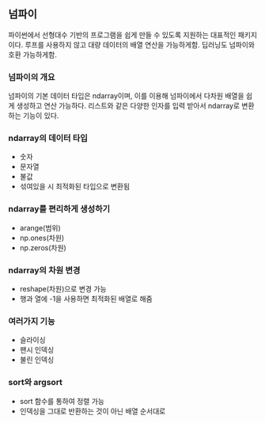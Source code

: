 ## 넘파이

파이썬에서 선형대수 기반의 프로그램을 쉽게 만들 수 있도록 지원하는 대표적인 패키지이다.
루프를 사용하지 않고 대량 데이터의 배열 연산을 가능하게함.
딥러닝도 넘파이와 호환 가능하게함.



### 넘파이의 개요

넘파이의 기본 데이터 타입은 ndarray이며, 이를 이용해 넘파이에서 다차원 배열을 쉽게 생성하고 연산 가능하다.
리스트와 같은 다양한 인자를 입력 받아서 ndarray로 변환하는 기능이 있다.


### ndarray의 데이터 타입

- 숫자
- 문자열
- 불값
- 섞여있을 시 최적화된 타입으로 변환됨


### ndarray를 편리하게 생성하기

- arange(범위)
- np.ones(차원)
- np.zeros(차원)


### ndarray의 차원 변경

- reshape(차원)으로 변경 가능
- 행과 열에 -1을 사용하면 최적화된 배열로 해줌

### 여러가지 기능

- 슬라이싱
- 팬시 인덱싱
- 불린 인덱싱


### sort와 argsort

- sort 함수를 통하여 정렬 가능
- 인덱싱을 그대로 반환하는 것이 아닌 배열 순서대로 

